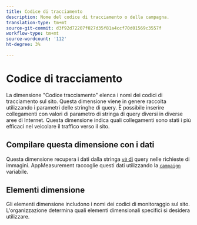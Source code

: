 ```yaml
---
title: Codice di tracciamento
description: Nome del codice di tracciamento o della campagna.
translation-type: tm+mt
source-git-commit: d3f92d72207f027d35f81a4ccf70d01569c3557f
workflow-type: tm+mt
source-wordcount: '112'
ht-degree: 3%

---
```



# Codice di tracciamento

La dimensione &quot;Codice tracciamento&quot; elenca i nomi dei codici di tracciamento sul sito. Questa dimensione viene in genere raccolta utilizzando i parametri delle stringhe di query. È possibile inserire collegamenti con valori di parametro di stringa di query diversi in diverse aree di Internet. Questa dimensione indica quali collegamenti sono stati i più efficaci nel veicolare il traffico verso il sito.

## Compilare questa dimensione con i dati

Questa dimensione recupera i dati dalla stringa [`v0` di](/help/implement/validate/query-parameters.md) query nelle richieste di immagini. AppMeasurement raccoglie questi dati utilizzando la [`campaign`](/help/implement/vars/page-vars/campaign.md) variabile.

## Elementi dimensione

Gli elementi dimensione includono i nomi dei codici di monitoraggio sul sito. L&#39;organizzazione determina quali elementi dimensionali specifici si desidera utilizzare.

